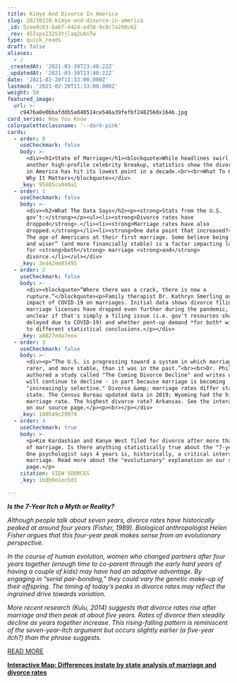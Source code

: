 ```yaml
---
title: Kimye And Divorce In America
slug: 20210220-kimye-and-divorce-in-america
_id: 5cee8c63-bab7-4424-a458-9c8c7a280c62
_rev: 45Isps23253Yjlaq2LKnTw
type: quick_reads
draft: false
aliases:
  - /
_createdAt: '2021-03-30T23:48:22Z'
_updatedAt: '2021-03-30T23:48:22Z'
date: '2021-02-20T11:33:00.000Z'
lastmod: '2021-02-20T11:33:00.000Z'
weight: 50
featured_image:
  url: >-
    c9476a0e0bbafddb5a040514ce546a39fefbf2482560x1646.jpg
card_series: Now You Know
colorpaletteclassname: '--dark-pink'
cards:
  - order: 0
    useCheckmark: false
    body: >-
      <div><h1>State of Marriage</h1><blockquote>While headlines swirl about
      another high-profile celebrity breakup, statistics show the divorce rate
      in America has hit its lowest point in a decade.<br><br>What To Know &amp;
      Why It Matters</blockquote></div>
    _key: 95685ca949a1
  - order: 1
    useCheckmark: false
    body: >-
      <div><h2>What The Data Says</h2><p><strong>Stats from the U.S.
      gov’t:</strong></p><ul><li><strong>Divorce rates have
      dropped</strong>.</li><li><strong>Marriage rates have also
      dropped.</strong></li><li><strong>One data point that increased?</strong>
      The age of Americans at their first marriage. Some believe being “older
      and wiser” (and more financially stable) is a factor impacting lower rates
      for <strong>both</strong> marriage <strong>and</strong>
      divorce.</li></ul></div>
    _key: 3ed42ee83495
  - order: 2
    useCheckmark: false
    body: >-
      <div><blockquote>“Where there was a crack, there is now a
      rupture.”</blockquote><p>Family therapist Dr. Kathryn Smerling on the
      impact of COVID-19 on marriages. Initial data shows divorce filings and
      marriage licenses have dropped even further during the pandemic, but it's
      unclear if that's simply a filing issue (i.e. gov't resources shut down or
      delayed due to COVID-19) and whether pent-up demand *for both* will lead
      to different statistical conclusions.</p></div>
    _key: a8827eda7eea
  - order: 3
    useCheckmark: false
    body: >-
      <div><p>“The U.S. is progressing toward a system in which marriage is
      rarer, and more stable, than it was in the past.”<br><br>Dr. Philip Cohen
      authored a study called "The Coming Divorce Decline" and writes divorce
      will continue to decline - in part because marriage is becoming
      "increasingly selective." Divorce &amp; marriage rates differ state to
      state. The Census Bureau updated data in 2019; Wyoming had the highest
      marriage rate. The highest divorce rate? Arkansas. See the interactive map
      on our source page.</p><p><br></p></div>
    _key: 180549c29979
  - order: 4
    useCheckmark: true
    body: >-
      <p>Kim Kardashian and Kanye West filed for divorce after more than 6 years
      of marriage. Is there anything statistically true about the "7-year-itch"?
      One psychologist says 4 years is, historically, a critical intersection in
      marriage. Read more about the "evolutionary" explanation on our source
      page.</p>
    citation: VIEW SOURCES
    _key: 1bdb0e1ec5d3

---
```

**_Is the 7-Year Itch a Myth or Reality?_**

_Although people talk about seven years, divorce rates have historically peaked at around four years (Fisher, 1989). Biological anthropologist Helen Fisher argues that this four-year peak makes sense from an evolutionary perspective._

_In the course of human evolution, women who changed partners after four years together (enough time to co-parent through the early hard years of having a couple of kids) may have had an adaptive advantage. By engaging in “serial pair-bonding,” they could vary the genetic make-up of their offspring. The timing of today’s peaks in divorce rates may reflect the ingrained drive towards variation._

_More recent research (Kulu, 2014) suggests that divorce rates rise after marriage and then peak at about five years. Rates of divorce then steadily decline as years together increase. This rising-falling pattern is reminiscent of the seven-year-itch argument but occurs slightly earlier (a five-year itch?) than the phrase suggests._

[READ MORE](https://www.psychologytoday.com/us/blog/meet-catch-and-keep/202002/is-the-7-year-itch-myth-or-reality)

[**Interactive Map: Differences instate by state analysis of marriage and divorce rates**](https://www.census.gov/library/stories/2020/12/united-states-marriage-and-divorce-rates-declined-last-10-years.html)